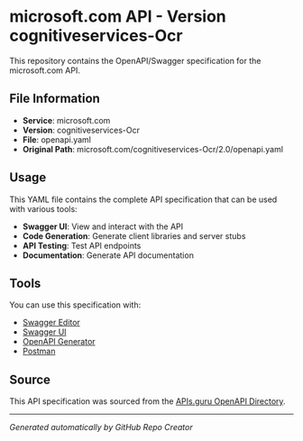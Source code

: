 # microsoft.com API - Version cognitiveservices-Ocr

This repository contains the OpenAPI/Swagger specification for the microsoft.com API.

## File Information

- **Service**: microsoft.com
- **Version**: cognitiveservices-Ocr
- **File**: openapi.yaml
- **Original Path**: microsoft.com/cognitiveservices-Ocr/2.0/openapi.yaml

## Usage

This YAML file contains the complete API specification that can be used with various tools:

- **Swagger UI**: View and interact with the API
- **Code Generation**: Generate client libraries and server stubs
- **API Testing**: Test API endpoints
- **Documentation**: Generate API documentation

## Tools

You can use this specification with:

- [Swagger Editor](https://editor.swagger.io/)
- [Swagger UI](https://swagger.io/tools/swagger-ui/)
- [OpenAPI Generator](https://openapi-generator.tech/)
- [Postman](https://www.postman.com/)

## Source

This API specification was sourced from the [APIs.guru OpenAPI Directory](https://github.com/APIs-guru/openapi-directory).

---

*Generated automatically by GitHub Repo Creator*
